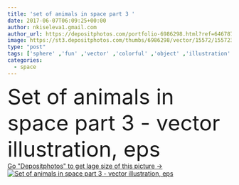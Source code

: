 ```yaml
---
title: 'set of animals in space part 3 '
date: 2017-06-07T06:09:25+00:00
author: nkiseleva1.gmail.com
author_url: https://depositphotos.com/portfolio-6986298.html?ref=64678756
image: https://st3.depositphotos.com/thumbs/6986298/vector/15572/155723680/api_thumb_450.jpg?forcejpeg=true
type: "post"
tags: ['sphere' ,'fun' ,'vector' ,'colorful' ,'object' ,'illustration' ,'set' ,'space' ,'sky' ,'cheerful' ,'animal' ,'technology' ,'cartoon' ,'funny' ,'mammal' ,'cat' ,'character' ,'star' ,'astrology' ,'planet' ,'collection' ,'clothes' ,'fly' ,'astronomy' ,'galaxy' ,'universe' ,'tiger' ,'costume' ,'monkey' ,'comet' ,'satellite' ,'crocodile' ,'astronaut' ,'Hippo' ,'rocket' ,'shuttle' ,'spaceship' ,'spacecraft' ,'cosmonaut' ,'meteor' ,'asteroids' ,'space suit' ,'moon rover' ]
categories: 
  - space
---
```

<div aling="center">
            <font size="60"> Set of animals in space part 3 - vector illustration, eps</font>   
</div>
<div>
    <a href='https://st3.depositphotos.com/thumbs/6986298/vector/15572/155723680/api_thumb_450.jpg?forcejpeg=true?ref=64678756' target=_blank > Go "Depositphotos" to get lage size of this picture ->
        <img href='https://st3.depositphotos.com/thumbs/6986298/vector/15572/155723680/api_thumb_450.jpg?forcejpeg=true?ref=64678756' src='https://st3.depositphotos.com/6986298/15572/v/950/depositphotos_155723680-stock-illustration-set-of-animals-in-space.jpg?forcejpeg=true' alt='Set of animals in space part 3 - vector illustration, eps' >
    </a>
</div>
